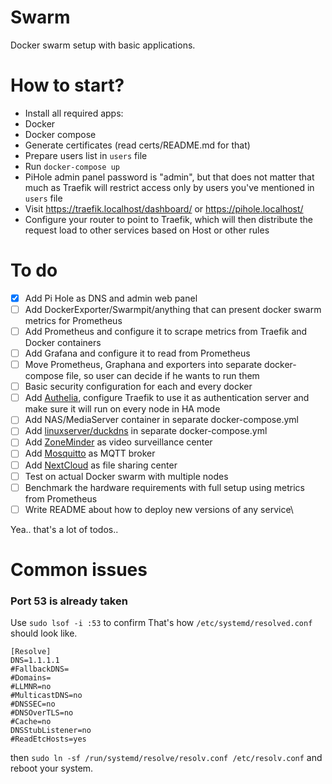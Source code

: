 # Swarm
Docker swarm setup with basic applications.

# How to start?
- Install all required apps:
 - Docker
 - Docker compose
- Generate certificates (read certs/README.md for that)
- Prepare users list in `users` file
- Run `docker-compose up`
- PiHole admin panel password is "admin", but that does not matter that much as Traefik will restrict access only by users you've mentioned in `users` file
- Visit https://traefik.localhost/dashboard/ or https://pihole.localhost/
- Configure your router to point to Traefik, which will then distribute the request 
load to other services based on Host or other rules

# To do
- [x] Add Pi Hole as DNS and admin web panel
- [ ] Add DockerExporter/Swarmpit/anything that can present docker swarm metrics for Prometheus
- [ ] Add Prometheus and configure it to scrape metrics from Traefik and Docker containers
- [ ] Add Grafana and configure it to read from Prometheus
- [ ] Move Prometheus, Graphana and exporters into separate docker-compose file, so user can decide if he wants to run them
- [ ] Basic security configuration for each and every docker
- [ ] Add [Authelia](https://github.com/authelia/authelia), configure Traefik to use it as authentication server and make sure it will run on every node in HA mode
- [ ] Add NAS/MediaServer container in separate docker-compose.yml
- [ ] Add [linuxserver/duckdns](https://hub.docker.com/r/linuxserver/duckdns) in separate docker-compose.yml
- [ ] Add [ZoneMinder](https://github.com/ZoneMinder/ZoneMinder) as video surveillance center 
- [ ] Add [Mosquitto](https://hub.docker.com/_/eclipse-mosquitto) as MQTT broker
- [ ] Add [NextCloud](https://hub.docker.com/_/nextcloud) as file sharing center
- [ ] Test on actual Docker swarm with multiple nodes
- [ ] Benchmark the hardware requirements with full setup using metrics from Prometheus
- [ ] Write README about how to deploy new versions of any service\

Yea.. that's a lot of todos..

# Common issues
### Port 53 is already taken
Use `sudo lsof -i :53` to confirm
That's how `/etc/systemd/resolved.conf` should look like.
```
[Resolve]
DNS=1.1.1.1
#FallbackDNS=
#Domains=
#LLMNR=no
#MulticastDNS=no
#DNSSEC=no
#DNSOverTLS=no
#Cache=no
DNSStubListener=no
#ReadEtcHosts=yes
```
then `sudo ln -sf /run/systemd/resolve/resolv.conf /etc/resolv.conf`
and reboot your system.
